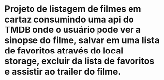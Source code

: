 # Projeto de listagem de filmes em cartaz consumindo uma api do TMDB onde o usuário pode ver a sinopse do filme, salvar em uma lista de favoritos através do local storage, excluir da lista de favoritos e assistir ao trailer do filme.
